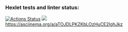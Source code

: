 ### Hexlet tests and linter status:
[![Actions Status](https://github.com/jenka-ej/frontend-project-lvl1/workflows/hexlet-check/badge.svg)](https://github.com/jenka-ej/frontend-project-lvl1/actions)
<a href="https://codeclimate.com/github/codeclimate/codeclimate/maintainability"><img src="https://api.codeclimate.com/v1/badges/a99a88d28ad37a79dbf6/maintainability" /></a>
https://asciinema.org/a/aTOJDLPKZKbLOzHuCE2IghJkz
